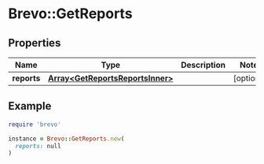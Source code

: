 # Brevo::GetReports

## Properties

| Name | Type | Description | Notes |
| ---- | ---- | ----------- | ----- |
| **reports** | [**Array&lt;GetReportsReportsInner&gt;**](GetReportsReportsInner.md) |  | [optional] |

## Example

```ruby
require 'brevo'

instance = Brevo::GetReports.new(
  reports: null
)
```

